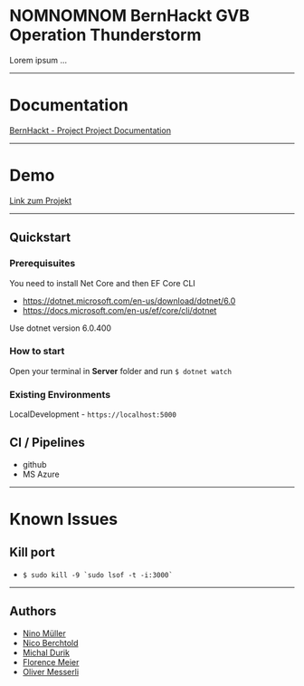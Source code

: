 
# NOMNOMNOM BernHackt GVB Operation Thunderstorm

Lorem ipsum ...



---

# Documentation

[BernHackt - Project Project Documentation](./project-documentation.md)

---

# Demo
[Link zum Projekt](https://gvb-10534.azurewebsites.net/ "project link")

---

## Quickstart

### Prerequisuites

You need to install Net Core and then EF Core CLI

- https://dotnet.microsoft.com/en-us/download/dotnet/6.0
- https://docs.microsoft.com/en-us/ef/core/cli/dotnet

Use dotnet version 6.0.400

### How to start

Open your terminal in **Server** folder and run `$ dotnet watch`


### Existing Environments

LocalDevelopment - `https://localhost:5000`

## CI / Pipelines

- github
- MS Azure

---

# Known Issues

## Kill port

- `` $ sudo kill -9 `sudo lsof -t -i:3000`  ``

---

## Authors

- [Nino Müller](https://github.com/ninomllr)
- [Nico Berchtold](https://github.com/ntold)
- [Michal Durik](https://github.com/miko866)
- [Florence Meier](https://github.com/Tamalera)
- [Oliver Messerli](https://github.com/olimoli)
